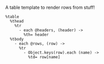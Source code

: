 A table template to render rows from stuff!

    %table
      %thead
        %tr
          - each @headers, (header) ->
            %th= header
      %tbody
        - each @rows, (row) ->
          %tr
            - Object.keys(row).each (name) ->
              %td= row[name]
